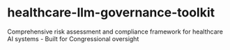 # healthcare-llm-governance-toolkit
Comprehensive risk assessment and compliance framework for healthcare AI systems - Built for Congressional oversight
